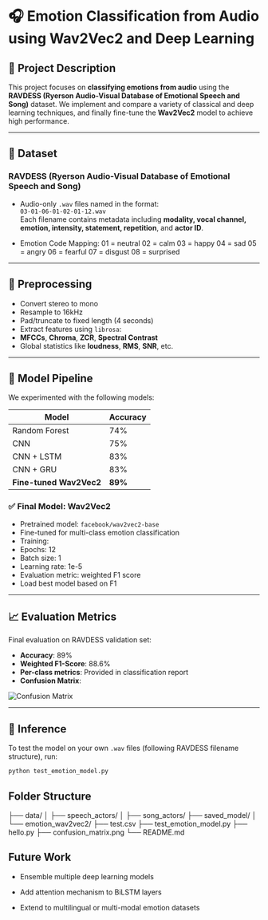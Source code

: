 # 🎧 Emotion Classification from Audio using Wav2Vec2 and Deep Learning

## 📝 Project Description

This project focuses on **classifying emotions from audio** using the **RAVDESS (Ryerson Audio-Visual Database of Emotional Speech and Song)** dataset. We implement and compare a variety of classical and deep learning techniques, and finally fine-tune the **Wav2Vec2** model to achieve high performance.

---

## 📂 Dataset

### RAVDESS (Ryerson Audio-Visual Database of Emotional Speech and Song)

- Audio-only `.wav` files named in the format:  
  `03-01-06-01-02-01-12.wav`  
  Each filename contains metadata including **modality, vocal channel, emotion, intensity, statement, repetition**, and **actor ID**.

- Emotion Code Mapping:
01 = neutral
02 = calm
03 = happy
04 = sad
05 = angry
06 = fearful
07 = disgust
08 = surprised

  
---

## 🧪 Preprocessing

- Convert stereo to mono
- Resample to 16kHz
- Pad/truncate to fixed length (4 seconds)
- Extract features using `librosa`:
- **MFCCs**, **Chroma**, **ZCR**, **Spectral Contrast**
- Global statistics like **loudness**, **RMS**, **SNR**, etc.

---

## 🧠 Model Pipeline

We experimented with the following models:

| Model               | Accuracy |
|---------------------|----------|
| Random Forest       | 74%      |
| CNN                 | 75%      |
| CNN + LSTM          | 83%      |
| CNN + GRU           | 83%      |
| **Fine-tuned Wav2Vec2** | **89%** |

### ✅ Final Model: Wav2Vec2

- Pretrained model: `facebook/wav2vec2-base`
- Fine-tuned for multi-class emotion classification
- Training:
- Epochs: 12
- Batch size: 1
- Learning rate: 1e-5
- Evaluation metric: weighted F1 score
- Load best model based on F1

---

## 📈 Evaluation Metrics

Final evaluation on RAVDESS validation set:

- **Accuracy**: 89%
- **Weighted F1-Score**: 88.6%
- **Per-class metrics**: Provided in classification report
- **Confusion Matrix**:

![Confusion Matrix](confusion_matrix.png)

---

## 🔄 Inference

To test the model on your own `.wav` files (following RAVDESS filename structure), run:

```bash
python test_emotion_model.py
```

## Folder Structure

├── data/
│   ├── speech_actors/
│   ├── song_actors/
├── saved_model/
│   └── emotion_wav2vec2/
├── test.csv
├── test_emotion_model.py
├── hello.py
├── confusion_matrix.png
└── README.md

## Future Work

 - Ensemble multiple deep learning models

 - Add attention mechanism to BiLSTM layers

 - Extend to multilingual or multi-modal emotion datasets
